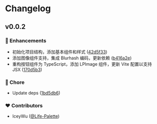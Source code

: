 # Changelog


## v0.0.2


### 🚀 Enhancements

- 初始化项目结构，添加基本组件和样式 ([42d5f33](https://github.com/IceyWu/l-preview/commit/42d5f33))
- 添加图像组件支持，集成 Blurhash 编码，更新依赖 ([b416a2e](https://github.com/IceyWu/l-preview/commit/b416a2e))
- 重构按钮组件为 TypeScript，添加 LPImage 组件，更新 Vite 配置以支持 JSX ([170d5b3](https://github.com/IceyWu/l-preview/commit/170d5b3))

### 🏡 Chore

- Update deps ([1bd5db6](https://github.com/IceyWu/l-preview/commit/1bd5db6))

### ❤️ Contributors

- IceyWu ([@Life-Palette](http://github.com/Life-Palette))

